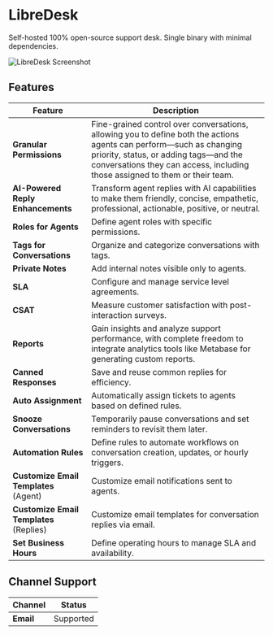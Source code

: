 # LibreDesk

Self-hosted 100% open-source support desk. Single binary with minimal dependencies.

![LibreDesk Screenshot](https://github.com/user-attachments/assets/4d0a3cfc-4342-42bf-b567-c50482306d36)

## Features

| Feature                                    | Description                                                                                  |
|--------------------------------------------|----------------------------------------------------------------------------------------------|
| **Granular Permissions**                   |Fine-grained control over conversations, allowing you to define both the actions agents can perform—such as changing priority, status, or adding tags—and the conversations they can access, including those assigned to them or their team.           |
| **AI-Powered Reply Enhancements**          | Transform agent replies with AI capabilities to make them friendly, concise, empathetic, professional, actionable, positive, or neutral. |
| **Roles for Agents**                       | Define agent roles with specific permissions.                                                |
| **Tags for Conversations**                 | Organize and categorize conversations with tags.                                             |
| **Private Notes**                          | Add internal notes visible only to agents.                                                   |
| **SLA**                                    | Configure and manage service level agreements.                                               |
| **CSAT**                                   | Measure customer satisfaction with post-interaction surveys.                                 |
| **Reports**                                | Gain insights and analyze support performance, with complete freedom to integrate analytics tools like Metabase for generating custom reports. |
| **Canned Responses**                       | Save and reuse common replies for efficiency.                                                |
| **Auto Assignment**                        | Automatically assign tickets to agents based on defined rules.                               |
| **Snooze Conversations**                   | Temporarily pause conversations and set reminders to revisit them later.                     |
| **Automation Rules**                       | Define rules to automate workflows on conversation creation, updates, or hourly triggers.    |
| **Customize Email Templates** (Agent)      | Customize email notifications sent to agents.                                                |
| **Customize Email Templates** (Replies)    | Customize email templates for conversation replies via email.                                |
| **Set Business Hours**                     | Define operating hours to manage SLA and availability.                                       |

## Channel Support

| Channel   | Status     |
|-----------|------------|
| **Email** | Supported  |
